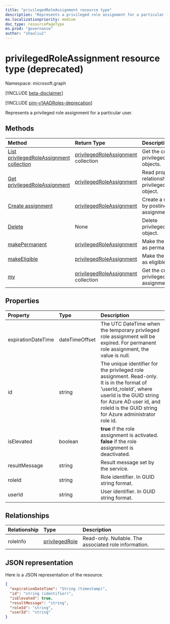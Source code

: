 ```yaml
---
title: "privilegedRoleAssignment resource type"
description: "Represents a privileged role assignment for a particular user. "
ms.localizationpriority: medium
doc_type: resourcePageType
ms.prod: "governance"
author: "shauliu1"
---
```


# privilegedRoleAssignment resource type (deprecated)

Namespace: microsoft.graph

[!INCLUDE [beta-disclaimer](../../includes/beta-disclaimer.md)]

[!INCLUDE [pim-v1AADRoles-deprecation](../../includes/pim-v1aadroles-deprecation.md)]

Represents a privileged role assignment for a particular user. 


## Methods

| Method		   | Return Type	|Description|
|:---------------|:--------|:----------|
|[List privilegedRoleAssignment collection](../api/privilegedroleassignment-list.md) | [privilegedRoleAssignment](privilegedroleassignment.md) collection|Get the collection of privilegedRoleAssignment objects.|
|[Get privilegedRoleAssignment](../api/privilegedroleassignment-get.md) | [privilegedRoleAssignment](privilegedroleassignment.md) |Read properties and relationships of privilegedRoleAssignment object.|
|[Create assignment](../api/privilegedroleassignment-post-privilegedroleassignments.md) |[privilegedRoleAssignment](privilegedroleassignment.md)| Create a new assignment by posting to the assignments collection.|
|[Delete](../api/privilegedroleassignment-delete.md) | None |Delete privilegedRoleAssignment object. |
|[makePermanent](../api/privilegedroleassignment-makepermanent.md)|[privilegedRoleAssignment](privilegedroleassignment.md)|Make the role assignment as permanent.|
|[makeEligible](../api/privilegedroleassignment-makeeligible.md)|[privilegedRoleAssignment](privilegedroleassignment.md)|Make the role assignment as eligible.|
|[my](../api/privilegedroleassignment-my.md)|[privilegedRoleAssignment](privilegedroleassignment.md) collection|Get the current user's privileged role assignments.|

## Properties
| Property	   | Type	|Description|
|:---------------|:--------|:----------|
|expirationDateTime|dateTimeOffset|The UTC DateTime when the temporary privileged role assignment will be expired. For permanent role assignment, the value is null.|
|id|string| The unique identifier for the privileged role assignment. Read-only. It is in the format of 'userId_roleId', where userId is the GUID string for Azure AD user id, and roleId is the GUID string for Azure administrator role id.|
|isElevated|boolean|**true** if the role assignment is activated. **false** if the role assignment is deactivated.|
|resultMessage|string|Result message set by the service.|
|roleId|string|Role identifier. In GUID string format.|
|userId|string|User identifier. In GUID string format.|

## Relationships
| Relationship | Type	|Description|
|:---------------|:--------|:----------|
|roleInfo|[privilegedRole](privilegedrole.md)| Read-only. Nullable. The associated role information.|

## JSON representation

Here is a JSON representation of the resource.

<!-- {
  "blockType": "resource",
  "optionalProperties": [

  ],
  "keyProperty": "id",
  "baseType":"microsoft.graph.entity",
  "@odata.type": "microsoft.graph.privilegedRoleAssignment"
}-->

```json
{
  "expirationDateTime": "String (timestamp)",
  "id": "string (identifier)",
  "isElevated": true,
  "resultMessage": "string",
  "roleId": "string",
  "userId": "string"
}

```

<!-- uuid: 8fcb5dbc-d5aa-4681-8e31-b001d5168d79
2015-10-25 14:57:30 UTC -->
<!--
{
  "type": "#page.annotation",
  "description": "privilegedRoleAssignment resource",
  "keywords": "",
  "section": "documentation",
  "tocPath": "",
  "suppressions": []
}
-->


